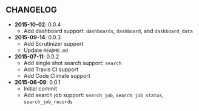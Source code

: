 CHANGELOG
---------
- **2015-10-02**: 0.0.4
  - Add dashboard support: `dashboards`, `dashboard`, and `dashboard_data`
- **2015-09-14**: 0.0.3
  - Add Scrutinizer support
  - Update `README.md`
- **2015-07-11**: 0.0.2
  - Add single shot search support: `search`
  - Add Travis CI support
  - Add Code Climate support
- **2015-06-09**: 0.0.1
  - Initial commit
  - Add search job support: `search_job`, `search_job_status`, `search_job_records`